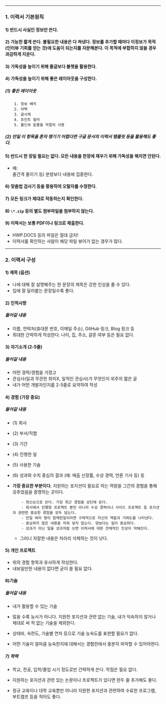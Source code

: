 
---

### 1. 이력서 기본원칙

#### 1) 반드시 사실인 정보만 쓴다.

#### 2) 가능한 짧게 쓴다. 불필요한 내용은 다 쳐낸다. 정보를 추가할 때마다 이정보가 목적(인터뷰 기회를 얻는 것)에 도움이 되는지를 자문해본다. 이 목적에 부합하지 않을 경우 과감하게 지운다.

#### 3) 가독성을 높이기 위해 줄글보다 불렛을 활용한다.

#### 4) 가독성을 높이기 위해 좋은 레이아웃을 구성한다.

##### (1) 좋은 레이아웃

```null
	1. 정보 배치
    2. 야백
    3. 글시체
    4. 포인트 컬러
    5. 볼드와 밑줄을 적절히 사용
```

##### (2) 만일 이 항목을 혼자 챙기기 어렵다면 구글 문서의 이력서 탬플릿 등을 활용해도 좋다.

#### 5) 반드시 한 장일 필요는 없다. 모든 내용을 한장에 채우기 위해 가독성을 해치면 안된다.

- 예:  
    줄간격 줄이기 등) 분량보다 내용에 집중한다.

#### 6) 맞춤법 검사기 등을 황용하여 오탈자를 수정한다.

#### 7) 모든 링크가 제대로 작동하는지 확인한다.

#### 8) `\*.zip` 등의 별도 첨부파일을 첨부하지 않는다.

#### 9) 이력서는 보통 PDF이나 링크로 제출한다.

- HWP.DOCS 등의 파일은 절대 금지!
- 이력서를 확인하는 사람이 해당 파일 뷰어가 없는 경우가 많다.  
    

---

### 2. 이력서 구성

#### 1) 제목 (옵션)

- 나에 대해 잘 설명해주는 한 문장의 제목은 강한 인상을 줄 수 있다.
- 입에 잘 달라붙는 문장일수록 좋다.  
    

#### 2) 인적사항

##### 들어갈 내용

- 이름, 연락처(휴대폰 번호, 이메일 주소), GitHub 링크, Blog 링크 등
- 최대한 간략하게 작성한다. 나이, 집, 주소, 걀혼 여부 등은 필요 없다.  
    

#### 3) 자기소개 (2-5줄)

##### 들어갈 내용

- 어떤 경력/경험을 가졌고
- 관심사(일과 무관한 취미X, 일적인 관심사)가 무엇인지 위주의 짧은 글
- 내가 어떤 개발자인지를 2-5줄로 요약하여 작성  
    

#### 4) 경험 (가장 중요)

##### 들어갈 내용

- (1) 회사
    
- (2) 부서/직함
    
- (3) 기간
    
- (4) 진행한 일
    
- (5) 사용한 기술
    
- (6) 성과와 수치 중심의 결과 (예: 매출 신장률, 수상 경력, 언론 기사 등) 등
    
- **가장 중요한 부분이다.** 지원하는 포지션이 필요로 하는 역량을 그간의 경험을 통해 갖추었음을 증명하는 곳이다.
    
    ```null
    	- 최신순으로 쓴다. 가장 최근 경험을 상단에 둔다.
    	- 회사에서 진행항 프로젝트 뿐만 아니라 수상 경력이나 사이드 프로젝트 등 포지션과 관련한 중요한 경험을 모두 담는다.
    	- 만일 여러 명이 함께한일이라면 구체적으로 자신의 역할과 기여도를 나타낸다.
    	- 중요하지 않은 내용을 끼워 넣지 않는다. 양보다는 질이 중요하다.
    	- 성과가 아닌 일을 성과처럼 쓰면 이력서에 대한 전체적인 인상이 약해진다. 
    ```
    
    - 그러니 자잘한 내용은 차라리 삭제하는 것이 낫다.  
        

#### 5) 개인 프로젝트

- 위의 경험 항목과 유사하게 작성한다.
- 내보일만한 내용이 없다면 굳이 쓸 필요 없다.  
    

#### 6)기술

##### 들어갈 내용

- 내가 활용할 수 있는 기술
    
- 많을 수록 능사가 아니다. 지원한 포지션과 관련 없는 기술, 내가 익숙하지 않거나 제대로 써 적 없는 기술을 제외한다.
    
- 상태바, 숙련도, 기술별 연차 등으로 기술 능숙도를 표현할 필요가 없다.
    
- 어떤 기술이 얼마큼 능숙한지에 대해서는 경험란에서 충분히 파악할 수 있어야한다.  
    

##### 7) 학력

- 학교, 전공, 입학/졸업 시기 정도로만 간략하게 쓴다. 학점은 필요 없다.
    
- 지원하는 포지션과 관련 있는 논문이나 프로젝트가 있다면 한두 줄 추가해도 좋다.
    
- 정규 교육이나 대학 교육뿐만 아니라 지원한 포지션과 관련하여 수료한 프로그램, 부트캠프 등을 적어도 좋다.
